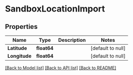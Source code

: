 # SandboxLocationImport

## Properties
Name | Type | Description | Notes
------------ | ------------- | ------------- | -------------
**Latitude** | **float64** |  | [default to null]
**Longitude** | **float64** |  | [default to null]

[[Back to Model list]](../README.md#documentation-for-models) [[Back to API list]](../README.md#documentation-for-api-endpoints) [[Back to README]](../README.md)


